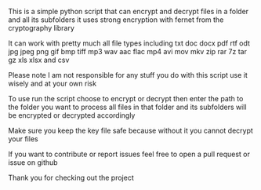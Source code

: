 
This is a simple python script that can encrypt and decrypt files in a folder and all its subfolders it uses strong encryption with fernet from the cryptography library

It can work with pretty much all file types including txt doc docx pdf rtf odt jpg jpeg png gif bmp tiff mp3 wav aac flac mp4 avi mov mkv zip rar 7z tar gz xls xlsx and csv

Please note I am not responsible for any stuff you do with this script use it wisely and at your own risk

To use run the script choose to encrypt or decrypt then enter the path to the folder you want to process all files in that folder and its subfolders will be encrypted or decrypted accordingly

Make sure you keep the key file safe because without it you cannot decrypt your files

If you want to contribute or report issues feel free to open a pull request or issue on github

Thank you for checking out the project
